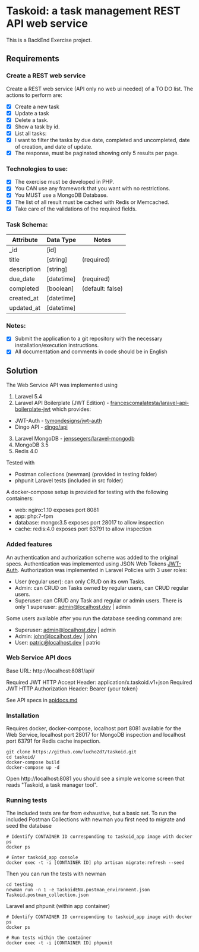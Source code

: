 # Taskoid: a task management REST API web service

This is a BackEnd Exercise project.

## Requirements

### Create a REST web service

Create a REST web service (API only no web ui needed) of a TO DO list. The actions to perform are:

- [x] Create a new task
- [x] Update a task
- [x] Delete a task.
- [x] Show a task by id.
- [x] List all tasks:
- [x] I want to filter the tasks by due date, completed and uncompleted, date of creation, and date of update.
- [x] The response, must be paginated showing only 5 results per page.

### Technologies to use:

- [x] The exercise must be developed in PHP.
- [x] You CAN use any framework that you want with no restrictions.
- [x] You MUST use a MongoDB Database.
- [x] The list of all result must be cached with Redis or Memcached.
- [x] Take care of the validations of the required fields.

### Task Schema:

| Attribute     | Data Type     | Notes            |
| ------------- | ------------- | ---------------- |
| _id           | [id]          |                  |
| title         | [string]      | (required)       |
| description   | [string]      |                  |
| due_date      | [datetime]    | (required)       |
| completed     | [boolean]     | (default: false) |
| created_at    | [datetime]    |                  |
| updated_at    | [datetime]    |                  |

### Notes:

- [x] Submit the application to a git repository with the necessary installation/execution instructions.
- [x] All documentation and comments in code should be in English

## Solution

The Web Service API was implemented using

1. Laravel 5.4
2. Laravel API Boilerplate (JWT Edition) - [francescomalatesta/laravel-api-boilerplate-jwt](https://github.com/francescomalatesta/laravel-api-boilerplate-jwt) which provides:
  * JWT-Auth - [tymondesigns/jwt-auth](https://github.com/tymondesigns/jwt-auth)
  * Dingo API - [dingo/api](https://github.com/dingo/api)
3. Laravel MongoDB - [jenssegers/laravel-mongodb](https://github.com/jenssegers/laravel-mongodb)
4. MongoDB 3.5
5. Redis 4.0

Tested with

* Postman collections (newman) (provided in testing folder)
* phpunit Laravel tests (included in src folder)

A docker-compose setup is provided for testing with the following containers:

* web: nginx:1.10 exposes port 8081
* app: php:7-fpm
* database: mongo:3.5 exposes port 28017 to allow inspection
* cache: redis:4.0 exposes port 63791 to allow inspection

### Added features

An authentication and authorization scheme was added to the original specs. Authentication was implemented using JSON Web Tokens [JWT-Auth](https://github.com/tymondesigns/jwt-auth). Authorization was implemented in Laravel Policies with 3 user roles:

* User (regular user): can only CRUD on its own Tasks.
* Admin: can CRUD on Tasks owned by regular users, can CRUD regular users.
* Superuser: can CRUD any Task and regular or admin users. There is only 1 superuser: admin@localhost.dev | admin

Some users available after you run the database seeding command are:

* Superuser: admin@localhost.dev | admin
* Admin: john@localhost.dev | john
* User: patric@localhost.dev | patric

### Web Service API docs

Base URL: http://localhost:8081/api/

Required JWT HTTP Accept Header: application/x.taskoid.v1+json
Required JWT HTTP Authorization Header: Bearer {your token}

See API specs in [apidocs.md](https://github.com/lucho2d7/taskoid/blob/master/apidocs.md)

### Installation

Requires docker, docker-compose, localhost port 8081 available for the Web Service, localhost port 28017 for MongoDB inspection and localhost port 63791 for Redis cache inspection.

```
git clone https://github.com/lucho2d7/taskoid.git
cd taskoid/
docker-compose build
docker-compose up -d
```

Open http://localhost:8081 you should see a simple welcome screen that reads "Taskoid, a task manager tool".

### Running tests

The included tests are far from exhaustive, but a basic set.
To run the included Postman Collections with newman you first need to migrate and seed the database

```
# Identify CONTAINER ID corresponding to taskoid_app image with docker ps
docker ps

# Enter taskoid_app console
docker exec -t -i [CONTAINER ID] php artisan migrate:refresh --seed
```

Then you can run the tests with newman

```
cd testing
newman run -n 1 -e TaskoidENV.postman_environment.json Taskoid.postman_collection.json
```

Laravel and phpunit (within app container)

```
# Identify CONTAINER ID corresponding to taskoid_app image with docker ps
docker ps

# Run tests within the container
docker exec -t -i [CONTAINER ID] phpunit
```
